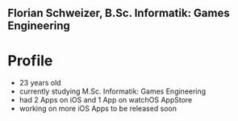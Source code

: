 ## Florian Schweizer, B.Sc. Informatik: Games Engineering
# Profile
- 23 years old
- currently studying M.Sc. Informatik: Games Engineering
- had 2 Apps on iOS and 1 App on watchOS AppStore
- working on more iOS Apps to be released soon
